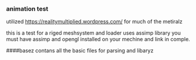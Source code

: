 ### animation test

utilized https://realitymultiplied.wordpress.com/ for much of the metiralz

this is a test for a riged meshsystem and loader uses assimp library you
must have assimp and opengl installed on your mechine and link in comple.

####basez
contans all the basic files for parsing and libaryz
